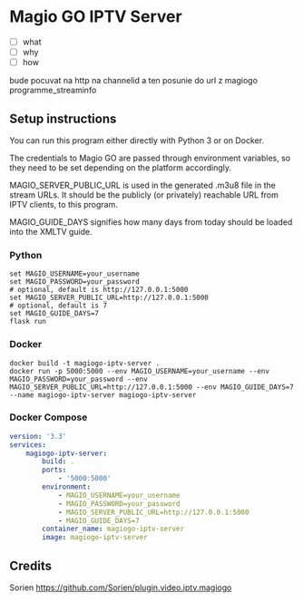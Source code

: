 # Magio GO IPTV Server
- [ ] what
- [ ] why
- [ ] how

bude pocuvat na http na channelid a
ten posunie do url z magiogo programme_streaminfo

## Setup instructions
You can run this program either directly with Python 3
or on Docker.

The credentials to Magio GO are passed through environment variables,
so they need to be set depending on the platform accordingly.

MAGIO_SERVER_PUBLIC_URL is used in the generated .m3u8 file in the stream URLs.
It should be the publicly (or privately) reachable URL from IPTV clients, to this program.

MAGIO_GUIDE_DAYS signifies how many days from today should be loaded into the XMLTV guide.

### Python
```shell script
set MAGIO_USERNAME=your_username
set MAGIO_PASSWORD=your_password
# optional, default is http://127.0.0.1:5000
set MAGIO_SERVER_PUBLIC_URL=http://127.0.0.1:5000
# optional, default is 7
set MAGIO_GUIDE_DAYS=7
flask run
```


### Docker
```shell script
docker build -t magiogo-iptv-server .
docker run -p 5000:5000 --env MAGIO_USERNAME=your_username --env MAGIO_PASSWORD=your_password --env MAGIO_SERVER_PUBLIC_URL=http://127.0.0.1:5000 --env MAGIO_GUIDE_DAYS=7 --name magiogo-iptv-server magiogo-iptv-server
```

### Docker Compose
```yaml
version: '3.3'
services:
    magiogo-iptv-server:
        build: .
        ports:
            - '5000:5000'
        environment:
            - MAGIO_USERNAME=your_username
            - MAGIO_PASSWORD=your_password
            - MAGIO_SERVER_PUBLIC_URL=http://127.0.0.1:5000
            - MAGIO_GUIDE_DAYS=7
        container_name: magiogo-iptv-server
        image: magiogo-iptv-server
```

## Credits
Sorien
https://github.com/Sorien/plugin.video.iptv.magiogo